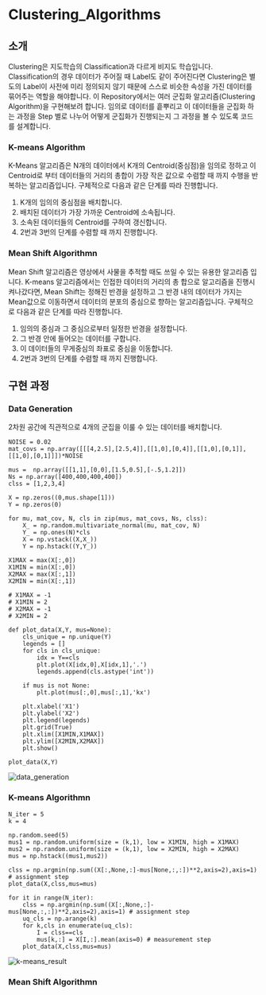 # Clustering_Algorithms

## 소개
Clustering은 지도학습의 Classification과 다르게 비지도 학습입니다. Classification의 경우 데이터가 주어질 때 Label도 같이 주어진다면 Clustering은 별도의 Label이 사전에 미리 정의되지 않기 때문에 스스로 비슷한 속성을 가진 데이터를 묶어주는 역할을 해야합니다. 이 Repository에서는 여러 군집화 알고리즘(Clustering Algorithm)을 구현해보려 합니다. 임의로 데이터를 흩뿌리고 이 데이터들을 군집화 하는 과정을 Step 별로 나누어 어떻게 군집화가 진행되는지 그 과정을 볼 수 있도록 코드를 설계합니다.
 
### K-means Algorithm
K-Means 알고리즘은 N개의 데이터에서 K개의 Centroid(중심점)을 임의로 정하고 이 Centroid로 부터 데이터들의 거리의 총합이 가장 작은 값으로 수렴할 때 까지 수행을 반복하는 알고리즘입니다. 구체적으로 다음과 같은 단계를 따라 진행합니다.

1. K개의 임의의 중심점을 배치합니다.
2. 배치된 데이터가 가장 가까운 Centroid에 소속됩니다.
3. 소속된 데이터들의 Centroid를 구하여 갱신합니다.
4. 2번과 3번의 단계를 수렴할 때 까지 진행합니다.

### Mean Shift Algorithmn
Mean Shift 알고리즘은 영상에서 사물을 추적할 때도 쓰일 수 있는 유용한 알고리즘 입니다. K-means 알고리즘에서는 인접한 데이터의 거리의 총 합으로 알고리즘을 진행시켜나갔다면, Mean Shift는 정해진 반경을 설정하고 그 반경 내의 데이터가 가지는 Mean값으로 이동하면서 데이터의 분포의 중심으로 향하는 알고리즘입니다. 구체적으로 다음과 같은 단계를 따라 진행합니다.

1. 임의의 중심과 그 중심으로부터 일정한 반경을 설정합니다. 
2. 그 반경 안에 들어오는 데이터를 구합니다.
3. 이 데이터들의 무게중심의 좌표로 중심을 이동합니다.
4. 2번과 3번의 단계를 수렴할 때 까지 진행합니다.

## 구현 과정 

### Data Generation

2차원 공간에 직관적으로 4개의 군집을 이룰 수 있는 데이터를 배치합니다.
```
NOISE = 0.02
mat_covs = np.array([[[4,2.5],[2.5,4]],[[1,0],[0,4]],[[1,0],[0,1]],[[1,0],[0,1]]])*NOISE

mus =  np.array([[1,1],[0,0],[1.5,0.5],[-.5,1.2]])
Ns = np.array([400,400,400,400])
clss = [1,2,3,4]

X = np.zeros((0,mus.shape[1]))
Y = np.zeros(0)

for mu, mat_cov, N, cls in zip(mus, mat_covs, Ns, clss):
    X_ = np.random.multivariate_normal(mu, mat_cov, N)
    Y_ = np.ones(N)*cls
    X = np.vstack((X,X_))
    Y = np.hstack((Y,Y_))
    
X1MAX = max(X[:,0])
X1MIN = min(X[:,0])
X2MAX = max(X[:,1]) 
X2MIN = min(X[:,1])

# X1MAX = -1
# X1MIN = 2
# X2MAX = -1
# X2MIN = 2
    
def plot_data(X,Y, mus=None):
    cls_unique = np.unique(Y)
    legends = []
    for cls in cls_unique:
        idx = Y==cls
        plt.plot(X[idx,0],X[idx,1],'.')
        legends.append(cls.astype('int'))
        
    if mus is not None:
        plt.plot(mus[:,0],mus[:,1],'kx')

    plt.xlabel('X1')
    plt.ylabel('X2')
    plt.legend(legends)
    plt.grid(True)
    plt.xlim([X1MIN,X1MAX])
    plt.ylim([X2MIN,X2MAX])
    plt.show()
    
plot_data(X,Y)
```
![data_generation](https://user-images.githubusercontent.com/44831709/134933721-3f3befc6-1e5b-4b8b-9ae7-075aa462ee9a.png)

### K-means Algorithmn

```
N_iter = 5
k = 4

np.random.seed(5)
mus1 = np.random.uniform(size = (k,1), low = X1MIN, high = X1MAX)
mus2 = np.random.uniform(size = (k,1), low = X2MIN, high = X2MAX)
mus = np.hstack((mus1,mus2))

clss = np.argmin(np.sum((X[:,None,:]-mus[None,:,:])**2,axis=2),axis=1) # assignment step
plot_data(X,clss,mus=mus)

for it in range(N_iter):
    clss = np.argmin(np.sum((X[:,None,:]-mus[None,:,:])**2,axis=2),axis=1) # assignment step
    uq_cls = np.arange(k)
    for k,cls in enumerate(uq_cls):
        I = clss==cls
        mus[k,:] = X[I,:].mean(axis=0) # measurement step
    plot_data(X,clss,mus=mus)
```
![k-means_result](https://user-images.githubusercontent.com/44831709/134936396-0eb2d763-7122-4450-b2ad-4e3575032e1d.png)

### Mean Shift Algorithmn
